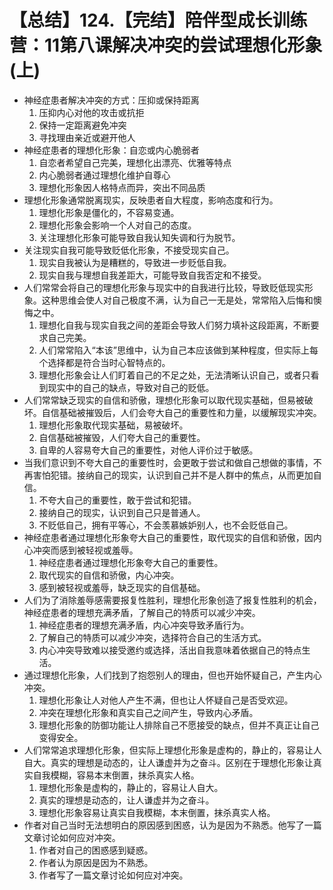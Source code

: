 # 【总结】124.【完结】陪伴型成长训练营：11第八课解决冲突的尝试理想化形象(上)

-   神经症患者解决冲突的方式：压抑或保持距离
    1.  压抑内心对他的攻击或抗拒
    2.  保持一定距离避免冲突
    3.  寻找理由亲近或避开他人
-   神经症患者的理想化形象：自恋或内心脆弱者
    1.  自恋者希望自己完美，理想化出漂亮、优雅等特点
    2.  内心脆弱者通过理想化维护自尊心
    3.  理想化形象因人格特点而异，突出不同品质
-   理想化形象通常脱离现实，反映患者自大程度，影响态度和行为。
    1.  理想化形象是僵化的，不容易变通。
    2.  理想化形象会影响一个人对自己的态度。
    3.  关注理想化形象可能导致自我认知失调和行为脱节。
-   关注现实自我可能导致贬低化形象，不接受现实自己。
    1.  现实自我被认为是糟糕的，导致进一步贬低自我。
    2.  现实自我与理想自我差距大，可能导致自我否定和不接受。
-   人们常常会将自己的理想化形象与现实中的自我进行比较，导致贬低现实形象。这种思维会使人对自己极度不满，认为自己一无是处，常常陷入后悔和懊悔之中。
    1.  理想化自我与现实自我之间的差距会导致人们努力填补这段距离，不断要求自己完美。
    2.  人们常常陷入“本该”思维中，认为自己本应该做到某种程度，但实际上每个选择都是符合当时心智特点的。
    3.  理想化形象会让人们盯着自己的不足之处，无法清晰认识自己，或者只看到现实中的自己的缺点，导致对自己的贬低。
-   人们常常缺乏现实的自信和骄傲，理想化形象可以取代现实基础，但易被破坏。自信基础被摧毁后，人们会夸大自己的重要性和力量，以缓解现实冲突。
    1.  理想化形象取代现实基础，易被破坏。
    2.  自信基础被摧毁，人们夸大自己的重要性。
    3.  自卑的人容易夸大自己的重要性，对他人评价过于敏感。
-   当我们意识到不夸大自己的重要性时，会更敢于尝试和做自己想做的事情，不再害怕犯错。接纳自己的现实，认识到自己并不是人群中的焦点，从而更加自信。
    1.  不夸大自己的重要性，敢于尝试和犯错。
    2.  接纳自己的现实，认识到自己只是普通人。
    3.  不贬低自己，拥有平等心，不会羡慕嫉妒别人，也不会贬低自己。
-   神经症患者通过理想化形象夸大自己的重要性，取代现实的自信和骄傲，因内心冲突而感到被轻视或羞辱。
    1.  神经症患者通过理想化形象夸大自己的重要性。
    2.  取代现实的自信和骄傲，内心冲突。
    3.  感到被轻视或羞辱，缺乏现实的自信基础。
-   人们为了消除羞辱感需要报复性胜利，理想化形象创造了报复性胜利的机会，神经症患者的理想充满矛盾，了解自己的特质可以减少冲突。
    1.  神经症患者的理想充满矛盾，内心冲突导致矛盾行为。
    2.  了解自己的特质可以减少冲突，选择符合自己的生活方式。
    3.  内心冲突导致难以接受邀约或选择，活出自我意味着依据自己的特点生活。
-   通过理想化形象，人们找到了抱怨别人的理由，但也开始怀疑自己，产生内心冲突。
    1.  理想化形象让人对他人产生不满，但也让人怀疑自己是否受欢迎。
    2.  冲突在理想化形象和真实自己之间产生，导致内心矛盾。
    3.  理想化形象的防御功能让人排除自己不愿接受的缺点，但并不真正让自己变得安全。
-   人们常常追求理想化形象，但实际上理想化形象是虚构的，静止的，容易让人自大。真实的理想是动态的，让人谦虚并为之奋斗。区别在于理想化形象让真实自我模糊，容易本末倒置，抹杀真实人格。
    1.  理想化形象是虚构的，静止的，容易让人自大。
    2.  真实的理想是动态的，让人谦虚并为之奋斗。
    3.  理想化形象容易让真实自我模糊，本末倒置，抹杀真实人格。
-   作者对自己当时无法想明白的原因感到困惑，认为是因为不熟悉。他写了一篇文章讨论如何应对冲突。
    1.  作者对自己的困惑感到疑惑。
    2.  作者认为原因是因为不熟悉。
    3.  作者写了一篇文章讨论如何应对冲突。